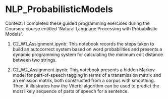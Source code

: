 # NLP_ProbabilisticModels

Context: I completed these guided programming exercises during the Coursera course entitled 'Natural Language Processing with Probabilistic Models'.

1. C2_W1_Assignment.ipynb:
This notebook records the steps taken to build an autocorrect system based on word probabilities and presents a dynamic programming system for calculating the minimum edit distance between two strings.

2. C2_W2_Assignment.ipynb:
This notebook presents a hidden Markov model for part-of-speech tagging in terms of a transmission matrix and an emission matrix, both constructed from a corpus with smoothing. Then, it illustrates how the Viterbi algorithm can be used to predict the most likely sequence of parts of speech for a sentence.

